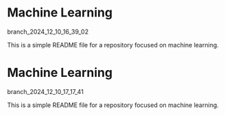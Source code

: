 # Machine Learning

branch_2024_12_10_16_39_02

This is a simple README file for a repository focused on machine learning.

# Machine Learning

branch_2024_12_10_17_17_41

This is a simple README file for a repository focused on machine learning.
